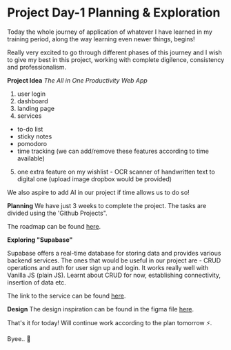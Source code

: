 # Project Day-1 Planning & Exploration

Today the whole journey of application of whatever I have learned in my training period, along the way learning even newer things, begins!

Really very excited to go through different phases of this journey and I wish to give my best in this project, working with complete digilence, consistency and professionalism.

**Project Idea**
*The All in One Productivity Web App*
1. user login
2. dashboard
3. landing page
4. services 
- to-do list
- sticky notes
- pomodoro
- time tracking 
(we can add/remove these features according to time available)
5. one extra feature on my wishlist - OCR scanner of handwritten text to digital one (upload image dropbox would be provided) 

We also aspire to add AI in our project if time allows us to do so!

**Planning**
We have just 3 weeks to complete the project.
The tasks are divided using the 'Github Projects".

The roadmap can be found [here](https://github.com/users/jazzcodes/projects/1/views/2).

**Exploring "Supabase"**

Supabase offers a real-time database for storing data and provides various backend services. The ones that would be useful in our project are - CRUD operations and auth for user sign up and login. It works really well with Vanilla JS (plain JS). Learnt about CRUD for now, establishing connectivity, insertion of data etc.

The link to the service can be found [here](https://supabase.com/).

**Design**
The design inspiration can be found in the figma file [here](https://www.figma.com/file/isBFbRiDV0gWC9ZUnkVzXv/SaaS-Landing-Page-%26-Design-System---Pickolab-Studio-(Community)?type=design&node-id=2-5&t=FFAkfPMQSLaXkhTE-0).

That's it for today! Will continue work according to the plan tomorrow ⚡.

Byee.. 👋



